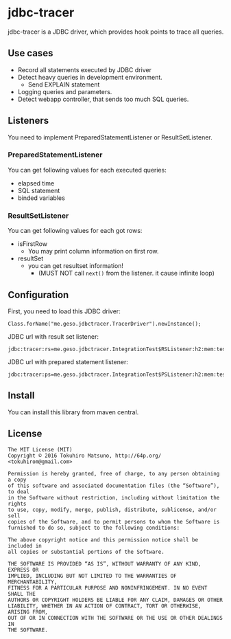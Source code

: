 # jdbc-tracer

jdbc-tracer is a JDBC driver, which provides hook points to trace all queries.

## Use cases

 * Record all statements executed by JDBC driver
 * Detect heavy queries in development environment.
   * Send EXPLAIN statement
 * Logging queries and parameters.
 * Detect webapp controller, that sends too much SQL queries.

## Listeners

You need to implement PreparedStatementListener or ResultSetListener.

### PreparedStatementListener

You can get following values for each executed queries:

 * elapsed time
 * SQL statement
 * binded variables

### ResultSetListener

You can get following values for each got rows:

 * isFirstRow
   * You may print column information on first row.
 * resultSet
   * you can get resultset information!
     * (MUST NOT call `next()` from the listener. it cause infinite loop)

## Configuration

First, you need to load this JDBC driver:

    Class.forName("me.geso.jdbctracer.TracerDriver").newInstance();

JDBC url with result set listener:

    jdbc:tracer:rs=me.geso.jdbctracer.IntegrationTest$RSListener:h2:mem:test

JDBC url with prepared statement listener:

    jdbc:tracer:ps=me.geso.jdbctracer.IntegrationTest$PSListener:h2:mem:test

## Install

You can install this library from maven central.

## License

    The MIT License (MIT)
    Copyright © 2016 Tokuhiro Matsuno, http://64p.org/ <tokuhirom@gmail.com>

    Permission is hereby granted, free of charge, to any person obtaining a copy
    of this software and associated documentation files (the “Software”), to deal
    in the Software without restriction, including without limitation the rights
    to use, copy, modify, merge, publish, distribute, sublicense, and/or sell
    copies of the Software, and to permit persons to whom the Software is
    furnished to do so, subject to the following conditions:

    The above copyright notice and this permission notice shall be included in
    all copies or substantial portions of the Software.

    THE SOFTWARE IS PROVIDED “AS IS”, WITHOUT WARRANTY OF ANY KIND, EXPRESS OR
    IMPLIED, INCLUDING BUT NOT LIMITED TO THE WARRANTIES OF MERCHANTABILITY,
    FITNESS FOR A PARTICULAR PURPOSE AND NONINFRINGEMENT. IN NO EVENT SHALL THE
    AUTHORS OR COPYRIGHT HOLDERS BE LIABLE FOR ANY CLAIM, DAMAGES OR OTHER
    LIABILITY, WHETHER IN AN ACTION OF CONTRACT, TORT OR OTHERWISE, ARISING FROM,
    OUT OF OR IN CONNECTION WITH THE SOFTWARE OR THE USE OR OTHER DEALINGS IN
    THE SOFTWARE.
